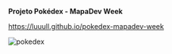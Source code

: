 <b>Projeto Pokédex - MapaDev Week</b> 

https://luuull.github.io/pokedex-mapadev-week

![pokedex](https://user-images.githubusercontent.com/101467080/160208105-4485f4a4-8a54-4292-97c3-d06b942d7379.gif)



